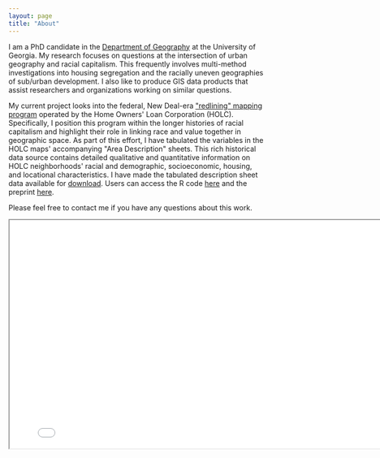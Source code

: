 ```yaml
---
layout: page
title: "About"
---
```


I am a PhD candidate in the [Department of Geography](https://geography.uga.edu/) at the University of Georgia. My research focuses on questions at the intersection of urban geography and racial capitalism. This frequently involves multi-method investigations into housing segregation and the racially uneven geographies of sub/urban development. I also like to produce GIS data products that assist researchers and organizations working on similar questions.

My current project looks into the federal, New Deal-era ["redlining" mapping program](https://dsl.richmond.edu/panorama/redlining/#loc=4/40.886/-105.499&text=intro) operated by the Home Owners' Loan Corporation (HOLC). Specifically, I position this program within the longer histories of racial capitalism and highlight their role in linking race and value together in geographic space. As part of this effort, I have tabulated the variables in the HOLC maps' accompanying "Area Description" sheets. This rich historical data source contains detailed qualitative and quantitative information on HOLC neighborhoods' racial and demographic, socioeconomic, housing, and locational characteristics. I have made the tabulated description sheet data available for [download](https://osf.io/qytj8/). Users can access the R code [here](https://github.com/snmarkley1/HOLC_ADS) and the preprint [here](https://osf.io/preprints/socarxiv/dktah/).

Please feel free to contact me if you have any questions about this work.

<iframe src="holc_map.html"
        width = "800"
        height = "450"
        </iframe>       
